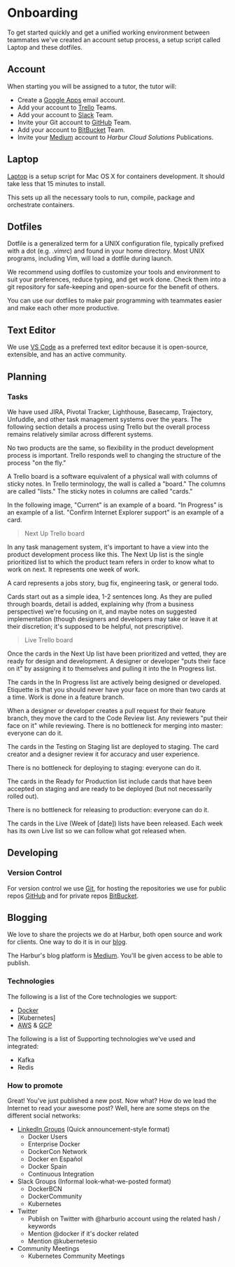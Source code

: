 # Onboarding

To get started quickly and get a unified working environment between teammates we've created an account setup process, a setup script called Laptop and these dotfiles.

## Account

When starting you will be assigned to a tutor, the tutor will:

* Create a [Google Apps] email account.
* Add your account to [Trello] Teams.
* Add your account to [Slack] Team.
* Invite your Git account to [GitHub] Team.
* Add your account to [BitBucket] Team.
* Invite your [Medium] account to *Harbur Cloud Solutions* Publications.

[Google Apps]: https://admin.google.com/harbur.io/AdminHome
[Trello]: https://trello.com
[Slack]: https://harbur.slack.com
[GitHub]: https://github.com/harbur/
[BitBucket]: https://bitbucket.org/harbur/
[Medium]: https://medium.com/

## Laptop

[Laptop] is a setup script for Mac OS X for containers development. It should take less that 15 minutes to install.

This sets up all the necessary tools to run, compile, package and orchestrate containers.

[Laptop]: https://github.com/harbur/laptop

## Dotfiles

Dotfile is a generalized term for a UNIX configuration file, typically prefixed with a dot (e.g. .vimrc) and found in your home directory. Most UNIX programs, including Vim, will load a dotfile during launch.

We recommend using dotfiles to customize your tools and environment to suit your preferences, reduce typing, and get work done. Check them into a git repository for safe-keeping and open-source for the benefit of others.

You can use our dotfiles to make pair programming with teammates easier and make each other more productive.

## Text Editor

We use [VS Code] as a preferred text editor because it is open-source, extensible, and has an active community.

[VS Code]: https://code.visualstudio.com/

## Planning

### Tasks

We have used JIRA, Pivotal Tracker, Lighthouse, Basecamp, Trajectory, Unfuddle, and other task management systems over the years. The following section details a process using Trello but the overall process remains relatively similar across different systems.

No two products are the same, so flexibility in the product development process is important. Trello responds well to changing the structure of the process "on the fly."

A Trello board is a software equivalent of a physical wall with columns of sticky notes. In Trello terminology, the wall is called a "board." The columns are called "lists." The sticky notes in columns are called "cards."

In the following image, "Current" is an example of a board. "In Progress" is an example of a list. "Confirm Internet Explorer support" is an example of a card.

> Next Up Trello board

In any task management system, it's important to have a view into the product development process like this. The Next Up list is the single prioritized list to which the product team refers in order to know what to work on next. It represents one week of work.

A card represents a jobs story, bug fix, engineering task, or general todo.

Cards start out as a simple idea, 1-2 sentences long. As they are pulled through boards, detail is added, explaining why (from a business perspective) we're focusing on it, and maybe notes on suggested implementation (though designers and developers may take or leave it at their discretion; it's supposed to be helpful, not prescriptive).

> Live Trello board

Once the cards in the Next Up list have been prioritized and vetted, they are ready for design and development. A designer or developer "puts their face on it" by assigning it to themselves and pulling it into the In Progress list.

The cards in the In Progress list are actively being designed or developed. Etiquette is that you should never have your face on more than two cards at a time. Work is done in a feature branch.

When a designer or developer creates a pull request for their feature branch, they move the card to the Code Review list. Any reviewers "put their face on it" while reviewing.
There is no bottleneck for merging into master: everyone can do it.

The cards in the Testing on Staging list are deployed to staging. The card creator and a designer review it for accuracy and user experience.

There is no bottleneck for deploying to staging: everyone can do it.

The cards in the Ready for Production list include cards that have been accepted on staging and are ready to be deployed (but not necessarily rolled out).

There is no bottleneck for releasing to production: everyone can do it.

The cards in the Live (Week of [date]) lists have been released. Each week has its own Live list so we can follow what got released when.

## Developing

### Version Control

For version control we use [Git], for hosting the repositories we use for public repos [GitHub] and for private repos [BitBucket].

[Git]: https://git-scm.com/
[GitHub]: http://github.com/harbur
[BitBucket]: https://bitbucket.org/harbur/

## Blogging

We love to share the projects we do at Harbur, both open source and work for clients. One way to do it is in our [blog].

The Harbur's blog platform is [Medium]. You'll be given access to be able to publish.

[blog]: blog.harbur.io
[medium]: https://medium.com

### Technologies

The following is a list of the Core technologies we support:

* [Docker]
* [Kubernetes]
* [AWS] & [GCP]

The following is a list of Supporting technologies we've used and integrated:

* Kafka
* Redis

[Docker]: https://docker.com
[Kubrnetes]: https://kubernetes.io
[AWS]: https://aws.amazon.com
[GCP]: https://cloud.google.com

### How to promote

Great! You've just published a new post. Now what? How do we lead the Internet to read your awesome post? Well, here are some steps on the different social networks:

* [LinkedIn Groups] (Quick announcement-style format)
  * Docker Users
  * Enterprise Docker
  * DockerCon Network
  * Docker en Español
  * Docker Spain
  * Continuous Integration
* Slack Groups (Informal look-what-we-posted format)
  * DockerBCN
  * DockerCommunity
  * Kubernetes
* Twitter
  * Publish on Twitter with @harburio account using the related hash / keywords
  * Mention @docker if it's docker related
  * Mention @kubernetesio
* Community Meetings
  * Kubernetes Community Meetings

[LinkedIn Groups]: https://www.linkedin.com/groups/
